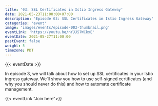 ```yaml
---
title: '03: SSL Certificates in Istio Ingress Gateway'
date: 2021-05-23T11:00:00+07:00
description: 'Episode 03: SSL Certificates in Istio Ingress Gateway'
categories: 'event'
image: 'images/events/episode-003-thumbnail.png'
eventLink: 'https://youtu.be/nYJJ57WCkxE'
eventDate: 2021-05-27T11:00:00
pastEvent: false
weight: 5
timezone: PDT
---
```


{{< eventDate >}}

In episode 3, we will talk about how to set up SSL certificates in your Istio ingress gateway. We’ll show you how to use self-signed certificates (and why you should never do this) and how to automate certificate management.

{{< eventLink "Join here">}}

